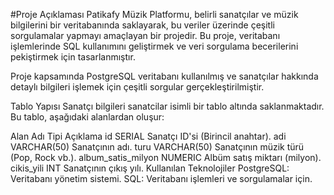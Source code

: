 #Proje Açıklaması
Patikafy Müzik Platformu, belirli sanatçılar ve müzik bilgilerini bir veritabanında saklayarak, bu veriler üzerinde çeşitli sorgulamalar yapmayı amaçlayan bir projedir. Bu proje, veritabanı işlemlerinde SQL kullanımını geliştirmek ve veri sorgulama becerilerini pekiştirmek için tasarlanmıştır.

Proje kapsamında PostgreSQL veritabanı kullanılmış ve sanatçılar hakkında detaylı bilgileri işlemek için çeşitli sorgular gerçekleştirilmiştir.

Tablo Yapısı
Sanatçı bilgileri sanatcilar isimli bir tablo altında saklanmaktadır. Bu tablo, aşağıdaki alanlardan oluşur:

Alan Adı	Tipi	Açıklama
id	SERIAL	Sanatçı ID'si (Birincil anahtar).
adi	VARCHAR(50)	Sanatçının adı.
turu	VARCHAR(50)	Sanatçının müzik türü (Pop, Rock vb.).
album_satis_milyon	NUMERIC	Albüm satış miktarı (milyon).
cikis_yili	INT	Sanatçının çıkış yılı.
Kullanılan Teknolojiler
PostgreSQL: Veritabanı yönetim sistemi.
SQL: Veritabanı işlemleri ve sorgulamalar için.
